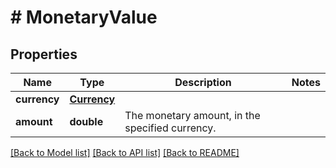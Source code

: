 # # MonetaryValue

## Properties

Name | Type | Description | Notes
------------ | ------------- | ------------- | -------------
**currency** | [**Currency**](Currency.md) |  | 
**amount** | **double** | The monetary amount, in the specified currency. | 

[[Back to Model list]](../../README.md#documentation-for-models) [[Back to API list]](../../README.md#documentation-for-api-endpoints) [[Back to README]](../../README.md)


